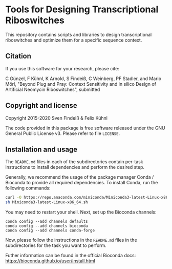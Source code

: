 # Tools for Designing Transcriptional Riboswitches

This repository contains scripts and libraries to design transcriptional
riboswitches and optimize them for a specific sequence context.

## Citation

If you use this software for your research, please cite:

C Günzel, F Kühnl, K Arnold, S Findeiß, C Weinberg, PF Stadler, and
Mario Mörl, "Beyond Plug and Pray: Context Sensitivity and in silico
Design of Artificial Neomycin Riboswitches", submitted

## Copyright and license

Copyright 2015-2020 Sven Findeiß & Felix Kühnl

The code provided in this package is free software released under the
GNU General Public License v3. Please refer to file `LICENSE`.

## Installation and usage

The `README.md` files in each of the subdirectories contain per-task
instructions to install dependencies and perform the desired step.

Generally, we recommend the usage of the package manager Conda / Bioconda to
provide all required dependencies. To install Conda, run the following
commands:

```bash
curl -O https://repo.anaconda.com/miniconda/Miniconda3-latest-Linux-x86_64.sh
sh Miniconda3-latest-Linux-x86_64.sh
```

You may need to restart your shell.  Next, set up the Bioconda channels:

```
conda config --add channels defaults
conda config --add channels bioconda
conda config --add channels conda-forge
```

Now, please follow the instructions in the `README.md` files in the
subdirectories for the task you want to perform.

Futher information can be found in the official Bioconda docs:
<https://bioconda.github.io/user/install.html>
